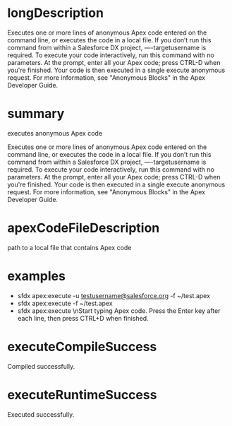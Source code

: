 # longDescription

Executes one or more lines of anonymous Apex code entered on the command line, or executes the code in a local file.
If you don’t run this command from within a Salesforce DX project, —-targetusername is required.
To execute your code interactively, run this command with no parameters. At the prompt, enter all your Apex code; press CTRL-D when you're finished. Your code is then executed in a single execute anonymous request.
For more information, see "Anonymous Blocks" in the Apex Developer Guide.

# summary

executes anonymous Apex code

Executes one or more lines of anonymous Apex code entered on the command line, or executes the code in a local file.
If you don’t run this command from within a Salesforce DX project, —-targetusername is required.
To execute your code interactively, run this command with no parameters. At the prompt, enter all your Apex code; press CTRL-D when you're finished. Your code is then executed in a single execute anonymous request.
For more information, see "Anonymous Blocks" in the Apex Developer Guide.

# apexCodeFileDescription

path to a local file that contains Apex code

# examples

- sfdx apex:execute -u testusername@salesforce.org -f ~/test.apex
- sfdx apex:execute -f ~/test.apex
- sfdx apex:execute \nStart typing Apex code. Press the Enter key after each line, then press CTRL+D when finished.

# executeCompileSuccess

Compiled successfully.

# executeRuntimeSuccess

Executed successfully.
